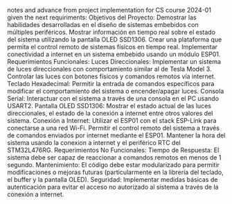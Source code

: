 notes and advance from project implementation for CS course 2024-01 given the next requiriments: 
Objetivos del Proyecto:
Demostrar las habilidades desarrolladas en el diseño de sistemas embebidos con múltiples periféricos.
Mostrar información en tiempo real sobre el estado del sistema utilizando la pantalla OLED SSD1306.
Crear una plataforma que permita el control remoto de sistemas físicos en tiempo real.
Implementar conectividad a internet en un sistema embebido usando un módulo ESP01.
Requerimientos Funcionales:
Luces Direccionales:
Implementar un sistema de luces direccionales con comportamiento similar al de Tesla Model 3.
Controlar las luces con botones físicos y comandos remotos vía internet.
Teclado Hexadecimal:
Permitir la entrada de comandos específicos para modificar el comportamiento del sistema o encender/apagar luces.
Consola Serial:
Interactuar con el sistema a través de una consola en el PC usando USART2.
Pantalla OLED SSD1306:
Mostrar el estado actual de las luces direccionales, el estado de la conexión a internet entre otros valores del sistema.
Conexión a Internet:
Utilizar el ESP01 con el stack ESP-Link para conectarse a una red Wi-Fi.
Permitir el control remoto del sistema a través de comandos enviados por internet mediante el ESP01.
Mantener la hora del sistema usando la conexion a internet y el periférico RTC del STM32L476RG.
Requerimientos No Funcionales:
Tiempo de Respuesta:
El sistema debe ser capaz de reaccionar a comandos remotos en menos de 1 segundo.
Mantenimiento:
El código debe estar modularizado para permitir modificaciones o mejoras futuras (particularmente en la librería del teclado, el buffer y la pantalla OLED).
Seguridad:
Implementar medidas básicas de autenticación para evitar el acceso no autorizado al sistema a través de la conexión a internet.
